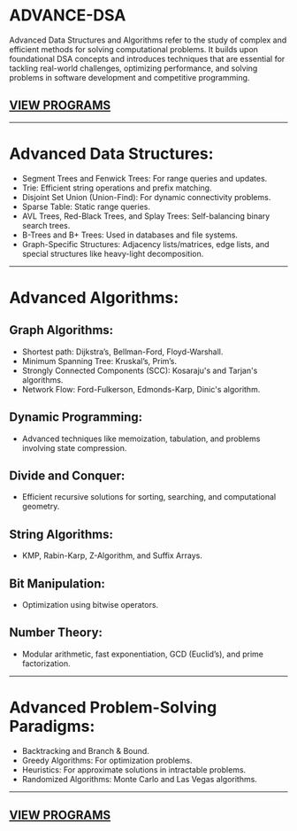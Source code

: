 # ADVANCE-DSA

Advanced Data Structures and Algorithms refer to the study of complex and efficient methods for solving computational problems. It builds upon foundational DSA concepts and introduces techniques that are essential for tackling real-world challenges, optimizing performance, and solving problems in software development and competitive programming.
## [VIEW PROGRAMS](https://jitendravermaer.github.io/ADVANCE-DSA-PREVIEW/index.html) 

---

# Advanced Data Structures:

- Segment Trees and Fenwick Trees: For range queries and updates.
- Trie: Efficient string operations and prefix matching.
- Disjoint Set Union (Union-Find): For dynamic connectivity problems.
- Sparse Table: Static range queries.
- AVL Trees, Red-Black Trees, and Splay Trees: Self-balancing binary search trees.
- B-Trees and B+ Trees: Used in databases and file systems.
- Graph-Specific Structures: Adjacency lists/matrices, edge lists, and special structures like heavy-light decomposition.

---

# Advanced Algorithms:

## Graph Algorithms:
- Shortest path: Dijkstra’s, Bellman-Ford, Floyd-Warshall.
- Minimum Spanning Tree: Kruskal’s, Prim’s.
- Strongly Connected Components (SCC): Kosaraju's and Tarjan's algorithms.
- Network Flow: Ford-Fulkerson, Edmonds-Karp, Dinic's algorithm.

## Dynamic Programming:
- Advanced techniques like memoization, tabulation, and problems involving state compression.

## Divide and Conquer:
- Efficient recursive solutions for sorting, searching, and computational geometry.

## String Algorithms:
- KMP, Rabin-Karp, Z-Algorithm, and Suffix Arrays.

## Bit Manipulation:
- Optimization using bitwise operators.

## Number Theory:
- Modular arithmetic, fast exponentiation, GCD (Euclid’s), and prime factorization.

---

# Advanced Problem-Solving Paradigms:

- Backtracking and Branch & Bound.
- Greedy Algorithms: For optimization problems.
- Heuristics: For approximate solutions in intractable problems.
- Randomized Algorithms: Monte Carlo and Las Vegas algorithms.

---
## [VIEW PROGRAMS](https://jitendravermaer.github.io/ADVANCE-DSA-PREVIEW/index.html) 

